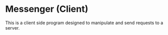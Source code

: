 # Messenger (Client)

This is a client side program designed to manipulate and send requests to a server.
